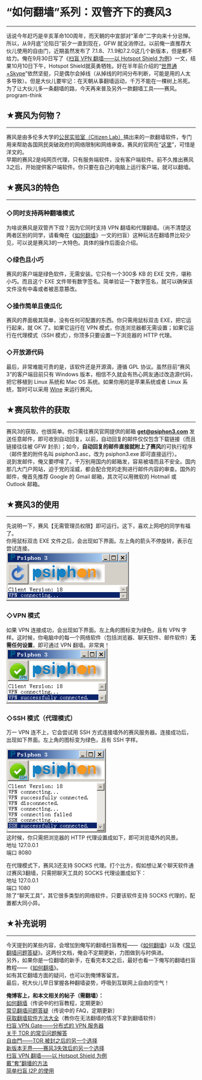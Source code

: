 # “如何翻墙”系列：双管齐下的赛风3 

-----

 话说今年赶巧是辛亥革命100周年，而天朝的中宣部对“革命”二字向来十分忌惮。所以，从9月底“沦陷日”前夕一直到现在，GFW 就没消停过。以前俺一直推荐大伙儿使用的自由门，近期虽然发布了 7.1.8、7.1.9和7.2.0这几个新版本，但是都不给力。俺在9月30日写了《[扫盲 VPN 翻墙——以 Hotspot Shield 为例](https://program-think.blogspot.com/2011/09/gfw-vpn-hotspot-shield.html)》一文，结果10月10日下午，Hotspot Shield就英勇牺牲。好在半年前介绍的“[世界通+Skype](https://program-think.blogspot.com/2011/05/through-gfw-with-skype.html)”依然坚挺，只是偶尔会掉线（从掉线的时间分布判断，可能是用的人太多导致）。但是大伙儿要牢记：在天朝从事翻墙运动，千万不能在一棵树上吊死。为了让大伙儿多一条翻墙的路，今天再来普及另外一款翻墙工具——赛风。program-think  
   
   
 ## ★赛风为何物？
-------

  
 赛风是由多伦多大学的[公民实验室（Citizen Lab）](http://citizenlab.org/)搞出来的一款翻墙软件，专门用来帮助各国网民突破政府的网络限制和网络审查。赛风的官网在“[这里](http://psiphon.ca/)”，可惜是洋文的。  
 早期的赛风2是纯网页代理，只有服务端软件，没有客户端软件。前不久推出赛风3之后，开始提供客户端软件。你只要在自己的电脑上运行客户端，就可以翻墙。  
   
   
 ## ★赛风3的特色
-------

  
 ### ◇同时支持两种翻墙模式

  
 为啥说赛风是双管齐下捏？因为它同时支持 VPN 翻墙和代理翻墙。（尚不清楚这两者区别的同学，请看俺在《[如何翻墙](https://program-think.blogspot.com/2009/05/how-to-break-through-gfw.html)》一文的扫盲）这种玩法在翻墙界比较少见，可以说是赛风3的一大特色。具体的操作后面会介绍。  
   
 ### ◇绿色且小巧

  
 赛风的客户端是绿色软件，无需安装。它只有一个300多 KB 的 EXE 文件，堪称小巧。而且这个 EXE 文件带有数字签名。简单验证一下数字签名，就可以确保该文件没有中毒或者被恶意篡改。  
   
 ### ◇操作简单且傻瓜化

  
 赛风的界面极其简单，没有任何可配置的东西。你只需用鼠标双击 EXE，把它运行起来，就 OK 了。如果它运行在 VPN 模式，你连浏览器都无需设置；如果它运行在代理模式（SSH 模式），你顶多只要设置一下浏览器的 HTTP 代理。  
   
 ### ◇开放源代码

  
 最后，非常难能可贵的是，该软件还是开源滴，遵循 GPL 协议。虽然目前“赛风3”的客户端目前只有 Windows 版本，相信不久就会有热心网友通过改造源代码，把它移植到 Linux 系统和 Mac OS 系统。如果你用的是苹果系统或者 Linux 系统，暂时可以采用 [Wine](http://www.winehq.org/) 来运行赛风。  
   
   
 ## ★赛风软件的获取
--------

  
 赛风3的获取，也很简单。你只需往赛风官网提供的邮箱 **get@psiphon3.com** 发送任意邮件，即可收到自动回复。以前，自动回复的邮件仅仅包含下载链接（而且链接往往被 GFW 封杀）；如今，**自动回复的邮件直接就附上了赛风**的可执行程序（邮件里的附件名叫 psiphon3.asc，改为 psiphon3.exe 即可直接运行）。  
 说到发邮件，俺又要啰嗦了。千万别用国内的邮箱发，容易被墙而且不安全。国内那几大门户网站，迫于党的淫威，都会配合党的走狗进行邮件内容的审查。国外的邮件，俺首先推荐 Google 的 Gmail 邮箱，其次可以用微软的 Hotmail 或 Outlook 邮箱。  
   
   
 ## ★赛风3的使用
-------

  
 先说明一下，赛风【无需管理员权限】即可运行。这下，喜欢上网吧的同学有福了。  
 你用鼠标双击 EXE 文件之后，会出现如下界面。左上角的箭头不停旋转，表示在尝试连接。  
 ![不见图 请翻墙](images/r_Rt2wpOm5GqXKJzRQnVGlhwHpqx0RvSGTTt1QRC0vNNpZYo5XzBxkNHr0jAmkUPdjFWNuveo23R5wk4n4hn9Ckd1GB8J2sboIKJ3M7oRVs_Oe4ROt6t09ZjCvKorsuKlmQ)  
 ### ◇VPN 模式

  
 如果 VPN 连接成功，会出现如下界面。左上角的图标变为绿色，且有 VPN 字样。这时候，你电脑中的每一个网络软件（包括浏览器、聊天软件、邮件软件）**无需任何设置**，即可通过 VPN 翻墙。非常爽！  
 ![不见图 请翻墙](images/PHj9r-uhPmVuN-b-BxFknhWeSCERoVdi-MfbUab2F0-59Tbh3dturUtH2rgadXXVuHm7QSpwdrqxm1rcIy9Zwgy5_ecZP5grSAPaASlLSadXhhk6Hf408ndHbi7XQ81QktA)  
 ### ◇SSH 模式（代理模式）

  
 万一 VPN 连不上，它会尝试用 SSH 方式连接墙外的赛风服务器。连接成功后，出现如下界面。左上角的图标变为绿色，且有 SSH 字样。  
   
 ![不见图 请翻墙](images/2mgqIJmb7MiYvNxKq15qca6EM0gtpIR3WaOca9xi0YtaHvQxQNpOMpA8h0R6sh4tFOppCyEtRqcVjlQoDHep6sWi0HqU8GLHLGSOl8wk3jSWNP_kxYRUH_f06TqPuRLutPY)  
 这时候，你只需把浏览器的 HTTP 代理设置成如下，即可浏览墙外的风景。  
 地址 127.0.0.1  
 端口 8080  
   
 在代理模式下，赛风3还支持 SOCKS 代理。打个比方，假如想让某个聊天软件通过赛风3翻墙，只需把聊天工具的 SOCKS 代理设置成如下：  
 地址 127.0.0.1  
 端口 1080  
 除了“聊天工具”，其它很多类型的网络软件，只要该软件支持 SOCKS 代理的，配置都大同小异。  
   
   
 ## ★补充说明
-----

  
 今天提到的某些内容，会增加到俺写的翻墙扫盲教程——《[如何翻墙](https://program-think.blogspot.com/2009/05/how-to-break-through-gfw.html)》以及《[常见翻墙问题答疑](https://program-think.blogspot.com/2011/09/gfw-faq.html)》。这两份文档，俺会不定期更新，力图做到与时俱进。  
 另外，如果你是一位翻墙的新手，在看完本文之后，最好也看一下俺写的翻墙扫盲教程——《[如何翻墙](https://program-think.blogspot.com/2009/05/how-to-break-through-gfw.html)》。  
 如有其它翻墙方面的疑问，也可以到俺博客留言。  
 最后，祝大伙儿早日掌握各种翻墙姿势，呼吸到互联网上自由的空气！  
   
   
 **俺博客上，和本文相关的帖子（需翻墙）：**  
 [如何翻墙](https://program-think.blogspot.com/2009/05/how-to-break-through-gfw.html)（传说中的扫盲教程，定期更新）  
 [常见翻墙问题答疑](https://program-think.blogspot.com/2011/09/gfw-faq.html)（传说中的 FAQ，定期更新）  
 [获取翻墙软件方法大全](https://program-think.blogspot.com/2011/03/how-to-get-gfw-tools.html)（教你在无法翻墙的情况下拿到翻墙软件）  
 [扫盲 VPN Gate——分布式的 VPN 服务器](https://program-think.blogspot.com/2013/04/gfw-vpngate.html)  
 [关于 TOR 的常见问题解答](https://program-think.blogspot.com/2013/11/tor-faq.html)  
 [自由門——TOR 被封之后的另一个选择](https://program-think.blogspot.com/2010/03/choose-free-gate.html)  
 [新版本无界——赛风3失效后的另一个选择](https://program-think.blogspot.com/2011/12/gfw-wujie.html)  
 [扫盲 VPN 翻墙——以 Hotspot Shield 为例](https://program-think.blogspot.com/2011/09/gfw-vpn-hotspot-shield.html)  
 [戴“套”翻墻的方法](https://program-think.blogspot.com/2009/09/break-through-gfw-with-tor.html)  
 [简单扫盲 I2P 的使用](https://program-think.blogspot.com/2012/06/gfw-i2p.html) 